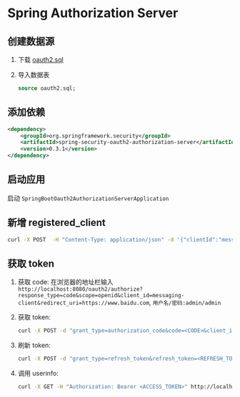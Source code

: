 # Spring Authorization Server

## 创建数据源

1. 下载 [oauth2.sql](./src/main/db/oauth2.sql 'oauth2.sql')

2. 导入数据表

   ```sql
   source oauth2.sql;
   ```

## 添加依赖

```xml
<dependency>
    <groupId>org.springframework.security</groupId>
    <artifactId>spring-security-oauth2-authorization-server</artifactId>
    <version>0.3.1</version>
</dependency>
```

## 启动应用

启动 ```SpringBootOauth2AuthorizationServerApplication```

## 新增 registered_client

```bash
curl -X POST  -H "Content-Type: application/json" -d '{"clientId":"messaging-client","clientSecret":"secret","clientName":"messaging-client","redirectUri":"https://www.baidu.com","scopes":["read","write"]}' "http://localhost:8080/client"
```

## 获取 token

1. 获取 code: 在浏览器的地址栏输入 ```http://localhost:8080/oauth2/authorize?response_type=code&scope=openid&client_id=messaging-client&redirect_uri=https://www.baidu.com```, ```用户名/密码:admin/admin```

2. 获取 token:
   ```bash
   curl -X POST -d "grant_type=authorization_code&code=<CODE>&client_id=messaging-client&client_secret=secret&redirect_uri=https://www.baidu.com" http://localhost:8080/oauth2/token
   ```

3. 刷新 token:

   ```bash
   curl -X POST -d "grant_type=refresh_token&refresh_token=<REFRESH_TOKEN>&client_id=messaging-client&client_secret=secret" http://localhost:8080/oauth2/token
   ```

4. 调用 userinfo:

   ```bash
   curl -X GET -H "Authorization: Bearer <ACCESS_TOKEN>" http://localhost:8080/oauth/userinfo
   ```
